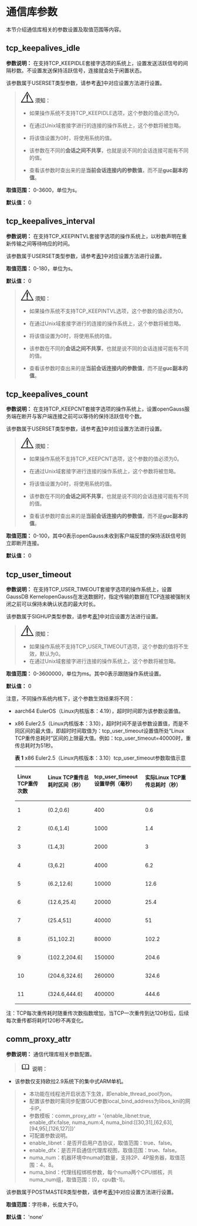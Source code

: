 # 通信库参数

本节介绍通信库相关的参数设置及取值范围等内容。

## tcp\_keepalives\_idle<a name="zh-cn_topic_0237124697_zh-cn_topic_0059778583_s6408e7a3547b4238a82bbeee5c3555b1"></a>

**参数说明：** 在支持TCP\_KEEPIDLE套接字选项的系统上，设置发送活跃信号的间隔秒数。不设置发送保持活跃信号，连接就会处于闲置状态。

该参数属于USERSET类型参数，请参考[表1](重设参数.md#zh-cn_topic_0237121562_zh-cn_topic_0059777490_t91a6f212010f4503b24d7943aed6d846)中对应设置方法进行设置。

>![](public_sys-resources/icon-notice.png) **须知：**  
> 
>-   如果操作系统不支持TCP\_KEEPIDLE选项，这个参数的值必须为0。  
>
>-   在通过Unix域套接字进行的连接的操作系统上，这个参数将被忽略。  
>
>-   将该值设置为0时，将使用系统的值。
>
>-   该参数在不同的**会话之间不共享**，也就是说不同的会话连接可能有不同的值。
>
>-   查看该参数时查出来的是**当前会话连接内的参数值**，而不是**guc副本的值**。

**取值范围：** 0-3600，单位为s。

**默认值：** 0

## tcp\_keepalives\_interval<a name="zh-cn_topic_0237124697_zh-cn_topic_0059778583_s468705800b794486898007eb63b3b595"></a>

**参数说明：** 在支持TCP\_KEEPINTVL套接字选项的操作系统上，以秒数声明在重新传输之间等待响应的时间。

该参数属于USERSET类型参数，请参考[表1](重设参数.md#zh-cn_topic_0237121562_zh-cn_topic_0059777490_t91a6f212010f4503b24d7943aed6d846)中对应设置方法进行设置。

**取值范围：** 0-180，单位为s。

**默认值：** 0

>![](public_sys-resources/icon-notice.png) **须知：**   
>
>-   如果操作系统不支持TCP\_KEEPINTVL选项，这个参数的值必须为0。  
>
>-   在通过Unix域套接字进行的连接的操作系统上，这个参数将被忽略。
>
>-   将该值设置为0时，将使用系统的值。  
>
>-   该参数在不同的**会话之间不共享**，也就是说不同的会话连接可能有不同的值。
>
>-   查看该参数时查出来的是**当前会话连接内的参数值**，而不是**guc副本的值**。

## tcp\_keepalives\_count<a name="zh-cn_topic_0237124697_zh-cn_topic_0059778583_scb812ad2f34f47dcabeac73c6e1a163c"></a>

**参数说明：** 在支持TCP\_KEEPCNT套接字选项的操作系统上，设置openGauss服务端在断开与客户端连接之前可以等待的保持活跃信号个数。

该参数属于USERSET类型参数，请参考[表1](重设参数.md#zh-cn_topic_0237121562_zh-cn_topic_0059777490_t91a6f212010f4503b24d7943aed6d846)中对应设置方法进行设置。

>![](public_sys-resources/icon-notice.png) **须知：**   
>
>-   如果操作系统不支持TCP\_KEEPCNT选项，这个参数的值必须为0。
> 
>-   在通过Unix域套接字进行连接的操作系统上，这个参数将被忽略。  
>
>-   将该值设置为0时，将使用系统的值。
>
>-   该参数在不同的**会话之间不共享**，也就是说不同的会话连接可能有不同的值。
>
>-   查看该参数时查出来的是**当前会话连接内的参数值**，而不是**guc副本的值**。

**取值范围：** 0-100，其中0表示openGauss未收到客户端反馈的保持活跃信号则立即断开连接。

**默认值：** 0

## tcp\_user\_timeout<a name="section1190471318438"></a>

**参数说明：** 在支持TCP\_USER\_TIMEOUT套接字选项的操作系统上，设置GaussDB KernelopenGauss在发送数据时，指定传输的数据在TCP连接被强制关闭之前可以保持未确认状态的最大时长。

该参数属于SIGHUP类型参数，请参考[表1](重设参数.md#zh-cn_topic_0283137176_zh-cn_topic_0237121562_zh-cn_topic_0059777490_t91a6f212010f4503b24d7943aed6d846)中对应设置方法进行设置。

>![](public_sys-resources/icon-notice.png) **须知：** 
>
>-   如果操作系统不支持TCP\_USER\_TIMEOUT选项，这个参数的值将不生效，默认为0。
>-   在通过Unix域套接字进行连接的操作系统上，这个参数将被忽略。

**取值范围：** 0-3600000，单位为ms。其中0表示跟随操作系统设置。

**默认值：** 0

注意，不同操作系统内核下，这个参数生效结果将不同：

- aarch64 EulerOS（Linux内核版本：4.19），超时时间即为该参数设置值。

- x86 Euler2.5（Linux内核版本：3.10），超时时间不是该参数设置值，而是不同区间的最大值，即超时时间取值为：tcp\_user\_timeout设置值所处“Linux TCP重传总耗时”区间的上限最大值。例如：tcp\_user\_timeout=40000时，重传总耗时为51秒。

  **表 1**  x86 Euler2.5（Linux内核版本：3.10）tcp\_user\_timeout参数取值示意

  <table><thead align="left"><tr id="row137641859134610"><th class="cellrowborder" valign="top" width="17.2982701729827%" id="mcps1.2.5.1.1"><p id="p29571916104716"><a name="p29571916104716"></a><a name="p29571916104716"></a>Linux TCP重传次数</p>
  </th>
  <th class="cellrowborder" valign="top" width="26.37736226377362%" id="mcps1.2.5.1.2"><p id="p117641259194614"><a name="p117641259194614"></a><a name="p117641259194614"></a>Linux TCP重传总耗时区间（秒）</p>
  </th>
  <th class="cellrowborder" valign="top" width="28.887111288871115%" id="mcps1.2.5.1.3"><p id="p276425919467"><a name="p276425919467"></a><a name="p276425919467"></a>tcp_user_timeout设置举例（毫秒）</p>
  </th>
  <th class="cellrowborder" valign="top" width="27.43725627437256%" id="mcps1.2.5.1.4"><p id="p3805236486"><a name="p3805236486"></a><a name="p3805236486"></a>实际Linux TCP重传总耗时（秒）</p>
  </th>
  </tr>
  </thead>
  <tbody><tr id="row37641059114619"><td class="cellrowborder" valign="top" width="17.2982701729827%" headers="mcps1.2.5.1.1 "><p id="p0764115924617"><a name="p0764115924617"></a><a name="p0764115924617"></a>1</p>
  </td>
  <td class="cellrowborder" valign="top" width="26.37736226377362%" headers="mcps1.2.5.1.2 "><p id="p27641159194615"><a name="p27641159194615"></a><a name="p27641159194615"></a>(0.2,0.6]</p>
  </td>
  <td class="cellrowborder" valign="top" width="28.887111288871115%" headers="mcps1.2.5.1.3 "><p id="p1076411595467"><a name="p1076411595467"></a><a name="p1076411595467"></a>400</p>
  </td>
  <td class="cellrowborder" valign="top" width="27.43725627437256%" headers="mcps1.2.5.1.4 "><p id="p1180515304818"><a name="p1180515304818"></a><a name="p1180515304818"></a>0.6</p>
  </td>
  </tr>
  <tr id="row19764185913468"><td class="cellrowborder" valign="top" width="17.2982701729827%" headers="mcps1.2.5.1.1 "><p id="p18764185918466"><a name="p18764185918466"></a><a name="p18764185918466"></a>2</p>
  </td>
  <td class="cellrowborder" valign="top" width="26.37736226377362%" headers="mcps1.2.5.1.2 "><p id="p147641659164619"><a name="p147641659164619"></a><a name="p147641659164619"></a>(0.6,1.4]</p>
  </td>
  <td class="cellrowborder" valign="top" width="28.887111288871115%" headers="mcps1.2.5.1.3 "><p id="p19764659144610"><a name="p19764659144610"></a><a name="p19764659144610"></a>1000</p>
  </td>
  <td class="cellrowborder" valign="top" width="27.43725627437256%" headers="mcps1.2.5.1.4 "><p id="p880518313486"><a name="p880518313486"></a><a name="p880518313486"></a>1.4</p>
  </td>
  </tr>
  <tr id="row12764759104617"><td class="cellrowborder" valign="top" width="17.2982701729827%" headers="mcps1.2.5.1.1 "><p id="p1976425919462"><a name="p1976425919462"></a><a name="p1976425919462"></a>3</p>
  </td>
  <td class="cellrowborder" valign="top" width="26.37736226377362%" headers="mcps1.2.5.1.2 "><p id="p876418599463"><a name="p876418599463"></a><a name="p876418599463"></a>(1.4,3]</p>
  </td>
  <td class="cellrowborder" valign="top" width="28.887111288871115%" headers="mcps1.2.5.1.3 "><p id="p19764059124619"><a name="p19764059124619"></a><a name="p19764059124619"></a>2000</p>
  </td>
  <td class="cellrowborder" valign="top" width="27.43725627437256%" headers="mcps1.2.5.1.4 "><p id="p68063344820"><a name="p68063344820"></a><a name="p68063344820"></a>3</p>
  </td>
  </tr>
  <tr id="row147651859124610"><td class="cellrowborder" valign="top" width="17.2982701729827%" headers="mcps1.2.5.1.1 "><p id="p5765185994610"><a name="p5765185994610"></a><a name="p5765185994610"></a>4</p>
  </td>
  <td class="cellrowborder" valign="top" width="26.37736226377362%" headers="mcps1.2.5.1.2 "><p id="p157659593466"><a name="p157659593466"></a><a name="p157659593466"></a>(3,6.2]</p>
  </td>
  <td class="cellrowborder" valign="top" width="28.887111288871115%" headers="mcps1.2.5.1.3 "><p id="p276595917467"><a name="p276595917467"></a><a name="p276595917467"></a>4000</p>
  </td>
  <td class="cellrowborder" valign="top" width="27.43725627437256%" headers="mcps1.2.5.1.4 "><p id="p28065310483"><a name="p28065310483"></a><a name="p28065310483"></a>6.2</p>
  </td>
  </tr>
  <tr id="row67651593468"><td class="cellrowborder" valign="top" width="17.2982701729827%" headers="mcps1.2.5.1.1 "><p id="p157651859184616"><a name="p157651859184616"></a><a name="p157651859184616"></a>5</p>
  </td>
  <td class="cellrowborder" valign="top" width="26.37736226377362%" headers="mcps1.2.5.1.2 "><p id="p076512597468"><a name="p076512597468"></a><a name="p076512597468"></a>(6.2,12.6]</p>
  </td>
  <td class="cellrowborder" valign="top" width="28.887111288871115%" headers="mcps1.2.5.1.3 "><p id="p167658595462"><a name="p167658595462"></a><a name="p167658595462"></a>10000</p>
  </td>
  <td class="cellrowborder" valign="top" width="27.43725627437256%" headers="mcps1.2.5.1.4 "><p id="p16806136480"><a name="p16806136480"></a><a name="p16806136480"></a>12.6</p>
  </td>
  </tr>
  <tr id="row076535917460"><td class="cellrowborder" valign="top" width="17.2982701729827%" headers="mcps1.2.5.1.1 "><p id="p376520592466"><a name="p376520592466"></a><a name="p376520592466"></a>6</p>
  </td>
  <td class="cellrowborder" valign="top" width="26.37736226377362%" headers="mcps1.2.5.1.2 "><p id="p137651659134610"><a name="p137651659134610"></a><a name="p137651659134610"></a>(12.6,25.4]</p>
  </td>
  <td class="cellrowborder" valign="top" width="28.887111288871115%" headers="mcps1.2.5.1.3 "><p id="p15765185944617"><a name="p15765185944617"></a><a name="p15765185944617"></a>20000</p>
  </td>
  <td class="cellrowborder" valign="top" width="27.43725627437256%" headers="mcps1.2.5.1.4 "><p id="p380611364813"><a name="p380611364813"></a><a name="p380611364813"></a>25.4</p>
  </td>
  </tr>
  <tr id="row7765659154610"><td class="cellrowborder" valign="top" width="17.2982701729827%" headers="mcps1.2.5.1.1 "><p id="p5765195913461"><a name="p5765195913461"></a><a name="p5765195913461"></a>7</p>
  </td>
  <td class="cellrowborder" valign="top" width="26.37736226377362%" headers="mcps1.2.5.1.2 "><p id="p177651759114610"><a name="p177651759114610"></a><a name="p177651759114610"></a>(25.4,51]</p>
  </td>
  <td class="cellrowborder" valign="top" width="28.887111288871115%" headers="mcps1.2.5.1.3 "><p id="p4765185916461"><a name="p4765185916461"></a><a name="p4765185916461"></a>40000</p>
  </td>
  <td class="cellrowborder" valign="top" width="27.43725627437256%" headers="mcps1.2.5.1.4 "><p id="p1080612320486"><a name="p1080612320486"></a><a name="p1080612320486"></a>51</p>
  </td>
  </tr>
  <tr id="row4766165919467"><td class="cellrowborder" valign="top" width="17.2982701729827%" headers="mcps1.2.5.1.1 "><p id="p18766115913460"><a name="p18766115913460"></a><a name="p18766115913460"></a>8</p>
  </td>
  <td class="cellrowborder" valign="top" width="26.37736226377362%" headers="mcps1.2.5.1.2 "><p id="p1076625916469"><a name="p1076625916469"></a><a name="p1076625916469"></a>(51,102.2]</p>
  </td>
  <td class="cellrowborder" valign="top" width="28.887111288871115%" headers="mcps1.2.5.1.3 "><p id="p976613595464"><a name="p976613595464"></a><a name="p976613595464"></a>80000</p>
  </td>
  <td class="cellrowborder" valign="top" width="27.43725627437256%" headers="mcps1.2.5.1.4 "><p id="p380619354819"><a name="p380619354819"></a><a name="p380619354819"></a>102.2</p>
  </td>
  </tr>
  <tr id="row1076695915467"><td class="cellrowborder" valign="top" width="17.2982701729827%" headers="mcps1.2.5.1.1 "><p id="p1776605914614"><a name="p1776605914614"></a><a name="p1776605914614"></a>9</p>
  </td>
  <td class="cellrowborder" valign="top" width="26.37736226377362%" headers="mcps1.2.5.1.2 "><p id="p5766125944619"><a name="p5766125944619"></a><a name="p5766125944619"></a>(102.2,204.6]</p>
  </td>
  <td class="cellrowborder" valign="top" width="28.887111288871115%" headers="mcps1.2.5.1.3 "><p id="p3766459164613"><a name="p3766459164613"></a><a name="p3766459164613"></a>150000</p>
  </td>
  <td class="cellrowborder" valign="top" width="27.43725627437256%" headers="mcps1.2.5.1.4 "><p id="p6806034483"><a name="p6806034483"></a><a name="p6806034483"></a>204.6</p>
  </td>
  </tr>
  <tr id="row1576618592468"><td class="cellrowborder" valign="top" width="17.2982701729827%" headers="mcps1.2.5.1.1 "><p id="p876615944619"><a name="p876615944619"></a><a name="p876615944619"></a>10</p>
  </td>
  <td class="cellrowborder" valign="top" width="26.37736226377362%" headers="mcps1.2.5.1.2 "><p id="p17766115984619"><a name="p17766115984619"></a><a name="p17766115984619"></a>(204.6,324.6]</p>
  </td>
  <td class="cellrowborder" valign="top" width="28.887111288871115%" headers="mcps1.2.5.1.3 "><p id="p10766175964612"><a name="p10766175964612"></a><a name="p10766175964612"></a>260000</p>
  </td>
  <td class="cellrowborder" valign="top" width="27.43725627437256%" headers="mcps1.2.5.1.4 "><p id="p580619315482"><a name="p580619315482"></a><a name="p580619315482"></a>324.6</p>
  </td>
  </tr>
  <tr id="row11766105994614"><td class="cellrowborder" valign="top" width="17.2982701729827%" headers="mcps1.2.5.1.1 "><p id="p10766115994619"><a name="p10766115994619"></a><a name="p10766115994619"></a>11</p>
  </td>
  <td class="cellrowborder" valign="top" width="26.37736226377362%" headers="mcps1.2.5.1.2 "><p id="p376785920464"><a name="p376785920464"></a><a name="p376785920464"></a>(324.6,444.6]</p>
  </td>
  <td class="cellrowborder" valign="top" width="28.887111288871115%" headers="mcps1.2.5.1.3 "><p id="p17671259154617"><a name="p17671259154617"></a><a name="p17671259154617"></a>400000</p>
  </td>
  <td class="cellrowborder" valign="top" width="27.43725627437256%" headers="mcps1.2.5.1.4 "><p id="p2806531485"><a name="p2806531485"></a><a name="p2806531485"></a>444.6</p>
  </td>
  </tr>
  </tbody>
  </table>

注：TCP每次重传耗时随重传次数指数增加，当TCP一次重传到达120秒后，后续每次重传都将耗时120秒不再变化。

## comm\_proxy\_attr<a name="section167117211811"></a>

**参数说明：** 通信代理库相关参数配置。

>![](public_sys-resources/icon-note.png) **说明：** 
-   该参数仅支持欧拉2.9系统下的集中式ARM单机。
>-   本功能在线程池开启状态下生效，即enable\_thread\_pool为on。
>-   配置该参数时需同步配置GUC参数local\_bind\_address为libos\_kni的网卡IP。
>-   参数模板：comm\_proxy\_attr = '\{enable\_libnet:true, enable\_dfx:false, numa\_num:4, numa\_bind:\[\[30,31\],\[62,63\],\[94,95\],\[126,127\]\]\}'
>-   可配置参数说明。
>   -   enable\_libnet：是否开启用户态协议，取值范围：true、false。
>   -   enable\_dfx：是否开启通信代理库视图，取值范围：true、false。
>   -   numa\_num：机器环境中numa的数量，支持2P、4P服务器，取值范围：4、8。
>   -   numa\_bind：代理线程绑核参数，每个numa两个CPU绑核，共numa\_num组，取值范围：\[0，cpu数-1\]。

该参数属于POSTMASTER类型参数，请参考[表1](重设参数.md#zh-cn_topic_0237121562_zh-cn_topic_0059777490_t91a6f212010f4503b24d7943aed6d846)中对应设置方法进行设置。

**取值范围**：字符串，长度大于0。

**默认值：** 'none'